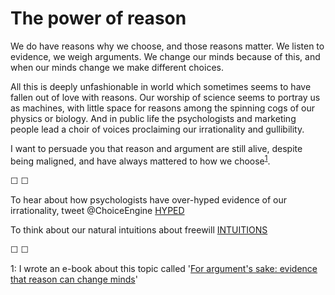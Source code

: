 # The power of reason

We do have reasons why we choose, and those reasons matter. We listen to evidence, we weigh arguments. We change our minds because of this, and when our minds change we make different choices. 

All this is deeply unfashionable in world which sometimes seems to have fallen out of love with reasons. Our worship of science seems to portray us as machines, with little space for reasons among the spinning cogs of our physics or biology. And in public life the psychologists and marketing people lead a choir of voices proclaiming our irrationality and gullibility.

I want to persuade you that reason and argument are still alive, despite being maligned, and have always mattered to how we choose<sup>[1](#footnote1)</sup>.

&#9744; &#9744;

To hear about how psychologists have over-hyped evidence of our irrationality, tweet @ChoiceEngine [HYPED](https://twitter.com/intent/tweet?text=@ChoiceEngine%20HYPED)

To think about our natural intuitions about freewill [INTUITIONS](https://twitter.com/intent/tweet?text=@ChoiceEngine%20INTUITIONS)

&#9744; &#9744;

<a name="footnote1">1</a>: I wrote an e-book about this topic called '[For argument's sake: evidence that reason can change minds](https://www.amazon.co.uk/arguments-sake-evidence-reason-change-ebook/dp/B010O1Z018)'
